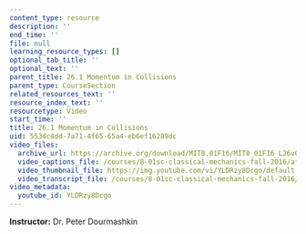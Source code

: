 ```yaml
---
content_type: resource
description: ''
end_time: ''
file: null
learning_resource_types: []
optional_tab_title: ''
optional_text: ''
parent_title: 26.1 Momentum in Collisions
parent_type: CourseSection
related_resources_text: ''
resource_index_text: ''
resourcetype: Video
start_time: ''
title: 26.1 Momentum in Collisions
uid: 5534c4dd-7a71-4f65-65a4-eb6ef16289dc
video_files:
  archive_url: https://archive.org/download/MIT8.01F16/MIT8_01F16_L26v01_360p.mp4
  video_captions_file: /courses/8-01sc-classical-mechanics-fall-2016/af4d5c64059c50d790fed157afc7080a_YLDRzy8Dcgo.vtt
  video_thumbnail_file: https://img.youtube.com/vi/YLDRzy8Dcgo/default.jpg
  video_transcript_file: /courses/8-01sc-classical-mechanics-fall-2016/2e6641aa72c764df3cf2100a6913fb68_YLDRzy8Dcgo.pdf
video_metadata:
  youtube_id: YLDRzy8Dcgo
---
```


**Instructor:** Dr. Peter Dourmashkin